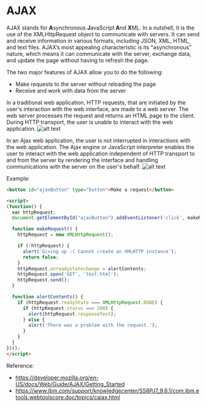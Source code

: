 # AJAX

AJAX stands for **A**synchronous **J**avaScript **A**nd **X**ML. In a nutshell, it is the use of the XMLHttpRequest object to communicate with servers. It can send and receive information in various formats, including JSON, XML, HTML, and text files. AJAX’s most appealing characteristic is its "asynchronous" nature, which means it can communicate with the server, exchange data, and update the page without having to refresh the page.

The two major features of AJAX allow you to do the following:

- Make requests to the server without reloading the page
- Receive and work with data from the server

In a traditional web application, HTTP requests, that are initiated by the user's interaction with the web interface, are made to a web server. The web server processes the request and returns an HTML page to the client. During HTTP transport, the user is unable to interact with the web application.
![alt text](https://www.ibm.com/support/knowledgecenter/SS8PJ7_9.6.1/com.ibm.etools.webtoolscore.doc/images/traditionalWebAppModel.gif "Traditional web application")

In an Ajax web application, the user is not interrupted in interactions with the web application. The Ajax engine or JavaScript interpreter enables the user to interact with the web application independent of HTTP transport to and from the server by rendering the interface and handling communications with the server on the user's behalf.
![alt text](https://www.ibm.com/support/knowledgecenter/SS8PJ7_9.6.1/com.ibm.etools.webtoolscore.doc/images/ajaxWebAppModel.gif "Ajax web application")

Example:
```html
<button id="ajaxButton" type="button">Make a request</button>

<script>
(function() {
  var httpRequest;
  document.getElementById("ajaxButton").addEventListener('click', makeRequest);

  function makeRequest() {
    httpRequest = new XMLHttpRequest();

    if (!httpRequest) {
      alert('Giving up :( Cannot create an XMLHTTP instance');
      return false;
    }
    httpRequest.onreadystatechange = alertContents;
    httpRequest.open('GET', 'test.html');
    httpRequest.send();
  }

  function alertContents() {
    if (httpRequest.readyState === XMLHttpRequest.DONE) {
      if (httpRequest.status === 200) {
        alert(httpRequest.responseText);
      } else {
        alert('There was a problem with the request.');
      }
    }
  }
})();
</script>
```

Reference: 
- https://developer.mozilla.org/en-US/docs/Web/Guide/AJAX/Getting_Started
- https://www.ibm.com/support/knowledgecenter/SS8PJ7_9.6.1/com.ibm.etools.webtoolscore.doc/topics/cajax.html